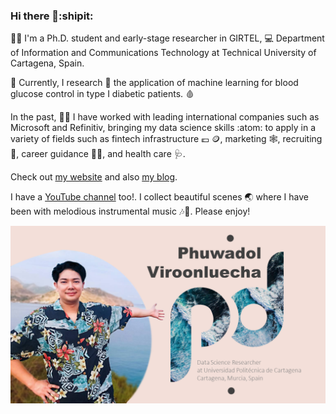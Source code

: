 ### Hi there 👋:shipit:

:student: I'm a Ph.D. student and early-stage researcher in GIRTEL, :computer: Department of Information and Communications Technology at Technical University of Cartagena, Spain. 

:syringe: Currently, I research :microscope: the application of machine learning for blood glucose control in type I diabetic patients. :drop_of_blood: 

In the past, :technologist: I have worked with leading international companies such as Microsoft and Refinitiv, bringing my data science skills :atom: to apply in a variety of fields such as fintech infrastructure :euro: :coin:, marketing :spider_web:, recruiting :dart:, career guidance :teacher:, and health care :stethoscope:.

Check out [my website](https://www.phviro.com/) and also [my blog](https://phviro.blogspot.com/).

I have a [YouTube channel](https://www.youtube.com/channel/UC58QgysOyqYk4Uhc_rwXgpw/featured) too!. I collect beautiful scenes :earth_asia: where I have been with melodious instrumental music :notes::saxophone:. Please enjoy!

![image](https://github.com/vladipooh/vladipooh/blob/main/POOHsea.png)
